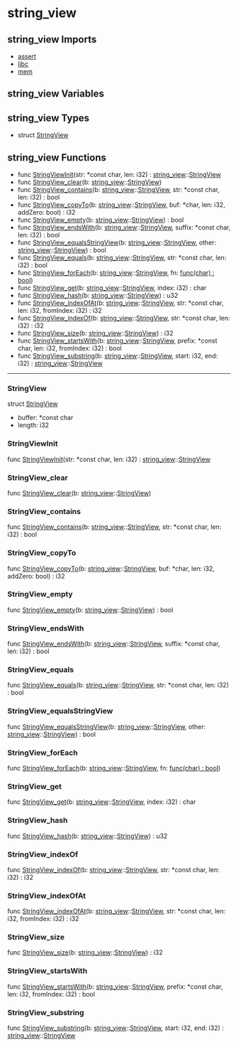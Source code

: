 # string\_view

## string\_view Imports

* [assert](assert\.md)
* [libc](libc\.md)
* [mem](mem\.md)


## string\_view Variables



## string\_view Types

* struct [StringView](#StringView)


## string\_view Functions

* func [StringViewInit](#StringViewInit)(str: *const char, len: i32) : [string\_view](#string\_view)::[StringView](#StringView)
* func [StringView\_clear](#StringView\_clear)(b: [string\_view](#string\_view)::[StringView](#StringView))
* func [StringView\_contains](#StringView\_contains)(b: [string\_view](#string\_view)::[StringView](#StringView), str: *const char, len: i32) : bool
* func [StringView\_copyTo](#StringView\_copyTo)(b: [string\_view](#string\_view)::[StringView](#StringView), buf: *char, len: i32, addZero: bool) : i32
* func [StringView\_empty](#StringView\_empty)(b: [string\_view](#string\_view)::[StringView](#StringView)) : bool
* func [StringView\_endsWith](#StringView\_endsWith)(b: [string\_view](#string\_view)::[StringView](#StringView), suffix: *const char, len: i32) : bool
* func [StringView\_equalsStringView](#StringView\_equalsStringView)(b: [string\_view](#string\_view)::[StringView](#StringView), other: [string\_view](#string\_view)::[StringView](#StringView)) : bool
* func [StringView\_equals](#StringView\_equals)(b: [string\_view](#string\_view)::[StringView](#StringView), str: *const char, len: i32) : bool
* func [StringView\_forEach](#StringView\_forEach)(b: [string\_view](#string\_view)::[StringView](#StringView), fn: [func\(char\) : bool](#\_))
* func [StringView\_get](#StringView\_get)(b: [string\_view](#string\_view)::[StringView](#StringView), index: i32) : char
* func [StringView\_hash](#StringView\_hash)(b: [string\_view](#string\_view)::[StringView](#StringView)) : u32
* func [StringView\_indexOfAt](#StringView\_indexOfAt)(b: [string\_view](#string\_view)::[StringView](#StringView), str: *const char, len: i32, fromIndex: i32) : i32
* func [StringView\_indexOf](#StringView\_indexOf)(b: [string\_view](#string\_view)::[StringView](#StringView), str: *const char, len: i32) : i32
* func [StringView\_size](#StringView\_size)(b: [string\_view](#string\_view)::[StringView](#StringView)) : i32
* func [StringView\_startsWith](#StringView\_startsWith)(b: [string\_view](#string\_view)::[StringView](#StringView), prefix: *const char, len: i32, fromIndex: i32) : bool
* func [StringView\_substring](#StringView\_substring)(b: [string\_view](#string\_view)::[StringView](#StringView), start: i32, end: i32) : [string\_view](#string\_view)::[StringView](#StringView)



***
### StringView


struct [StringView](#StringView)

* buffer: *const char
* length: i32



### StringViewInit


func [StringViewInit](#StringViewInit)(str: *const char, len: i32) : [string\_view](#string\_view)::[StringView](#StringView)


### StringView\_clear


func [StringView\_clear](#StringView\_clear)(b: [string\_view](#string\_view)::[StringView](#StringView))


### StringView\_contains


func [StringView\_contains](#StringView\_contains)(b: [string\_view](#string\_view)::[StringView](#StringView), str: *const char, len: i32) : bool


### StringView\_copyTo


func [StringView\_copyTo](#StringView\_copyTo)(b: [string\_view](#string\_view)::[StringView](#StringView), buf: *char, len: i32, addZero: bool) : i32


### StringView\_empty


func [StringView\_empty](#StringView\_empty)(b: [string\_view](#string\_view)::[StringView](#StringView)) : bool


### StringView\_endsWith


func [StringView\_endsWith](#StringView\_endsWith)(b: [string\_view](#string\_view)::[StringView](#StringView), suffix: *const char, len: i32) : bool


### StringView\_equals


func [StringView\_equals](#StringView\_equals)(b: [string\_view](#string\_view)::[StringView](#StringView), str: *const char, len: i32) : bool


### StringView\_equalsStringView


func [StringView\_equalsStringView](#StringView\_equalsStringView)(b: [string\_view](#string\_view)::[StringView](#StringView), other: [string\_view](#string\_view)::[StringView](#StringView)) : bool


### StringView\_forEach


func [StringView\_forEach](#StringView\_forEach)(b: [string\_view](#string\_view)::[StringView](#StringView), fn: [func\(char\) : bool](#\_))


### StringView\_get


func [StringView\_get](#StringView\_get)(b: [string\_view](#string\_view)::[StringView](#StringView), index: i32) : char


### StringView\_hash


func [StringView\_hash](#StringView\_hash)(b: [string\_view](#string\_view)::[StringView](#StringView)) : u32


### StringView\_indexOf


func [StringView\_indexOf](#StringView\_indexOf)(b: [string\_view](#string\_view)::[StringView](#StringView), str: *const char, len: i32) : i32


### StringView\_indexOfAt


func [StringView\_indexOfAt](#StringView\_indexOfAt)(b: [string\_view](#string\_view)::[StringView](#StringView), str: *const char, len: i32, fromIndex: i32) : i32


### StringView\_size


func [StringView\_size](#StringView\_size)(b: [string\_view](#string\_view)::[StringView](#StringView)) : i32


### StringView\_startsWith


func [StringView\_startsWith](#StringView\_startsWith)(b: [string\_view](#string\_view)::[StringView](#StringView), prefix: *const char, len: i32, fromIndex: i32) : bool


### StringView\_substring


func [StringView\_substring](#StringView\_substring)(b: [string\_view](#string\_view)::[StringView](#StringView), start: i32, end: i32) : [string\_view](#string\_view)::[StringView](#StringView)


